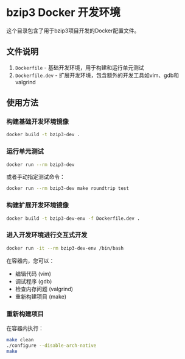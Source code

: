 # bzip3 Docker 开发环境

这个目录包含了用于bzip3项目开发的Docker配置文件。

## 文件说明

1. `Dockerfile` - 基础开发环境，用于构建和运行单元测试
2. `Dockerfile.dev` - 扩展开发环境，包含额外的开发工具如vim、gdb和valgrind

## 使用方法

### 构建基础开发环境镜像

```bash
docker build -t bzip3-dev .
```

### 运行单元测试

```bash
docker run --rm bzip3-dev
```

或者手动指定测试命令：

```bash
docker run --rm bzip3-dev make roundtrip test
```

### 构建扩展开发环境镜像

```bash
docker build -t bzip3-dev-env -f Dockerfile.dev .
```

### 进入开发环境进行交互式开发

```bash
docker run -it --rm bzip3-dev-env /bin/bash
```

在容器内，您可以：
- 编辑代码 (vim)
- 调试程序 (gdb)
- 检查内存问题 (valgrind)
- 重新构建项目 (make)

### 重新构建项目

在容器内执行：

```bash
make clean
./configure --disable-arch-native
make
```